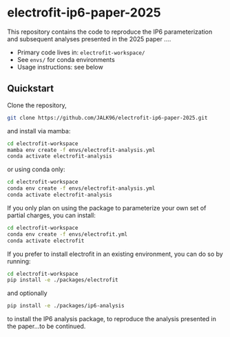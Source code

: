# electrofit-ip6-paper-2025

This repository contains the code to reproduce the
IP6 parameterization and subsequent analyses presented in the 2025 paper ....

- Primary code lives in: `electrofit-workspace/`
- See `envs/` for conda environments
- Usage instructions: see below

## Quickstart

Clone the repository,

```bash
git clone https://github.com/JALK96/electrofit-ip6-paper-2025.git
```

and install via mamba:

```bash
cd electrofit-workspace
mamba env create -f envs/electrofit-analysis.yml
conda activate electrofit-analysis
```

or using conda only:

```bash
cd electrofit-workspace
conda env create -f envs/electrofit-analysis.yml
conda activate electrofit-analysis
```

If you only plan on using the package to parameterize your own set of partial charges, you can install:

```bash
cd electrofit-workspace
conda env create -f envs/electrofit.yml
conda activate electrofit
```

If you prefer to install electrofit in an existing environment, you can do so by running:

```bash
cd electrofit-workspace
pip install -e ./packages/electrofit
```

and optionally

```bash 
pip install -e ./packages/ip6-analysis
```

to install the IP6 analysis package, to reproduce the analysis presented in the paper...to be continued. 
